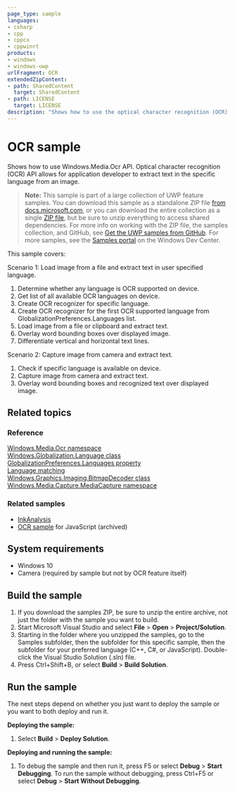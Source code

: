```yaml
---
page_type: sample
languages:
- csharp
- cpp
- cppcx
- cppwinrt
products:
- windows
- windows-uwp
urlFragment: OCR
extendedZipContent:
- path: SharedContent
  target: SharedContent
- path: LICENSE
  target: LICENSE
description: "Shows how to use the optical character recognition (OCR) API to extract text in the specific language from an image."
---
```


<!---
  category: ControlsLayoutAndText
  samplefwlink: http://go.microsoft.com/fwlink/p/?LinkId=620579
--->

# OCR sample

Shows how to use Windows.Media.Ocr API. Optical character recognition (OCR) API allows for application developer to extract text in the specific language from an image.

> **Note:** This sample is part of a large collection of UWP feature samples. 
> You can download this sample as a standalone ZIP file
> [from docs.microsoft.com](https://docs.microsoft.com/samples/microsoft/windows-universal-samples/ocr/),
> or you can download the entire collection as a single
> [ZIP file](https://github.com/Microsoft/Windows-universal-samples/archive/master.zip), but be 
> sure to unzip everything to access shared dependencies. For more info on working with the ZIP file, 
> the samples collection, and GitHub, see [Get the UWP samples from GitHub](https://aka.ms/ovu2uq). 
> For more samples, see the [Samples portal](https://aka.ms/winsamples) on the Windows Dev Center. 

This sample covers:

Scenario 1: Load image from a file and extract text in user specified language.

1. Determine whether any language is OCR supported on device.
2. Get list of all available OCR languages on device.
3. Create OCR recognizer for specific language.
4. Create OCR recognizer for the first OCR supported language from GlobalizationPreferences.Languages list.
5. Load image from a file or clipboard and extract text.
6. Overlay word bounding boxes over displayed image.
7. Differentiate vertical and horizontal text lines.

Scenario 2: Capture image from camera and extract text.

1. Check if specific language is available on device.
2. Capture image from camera and extract text.
3. Overlay word bounding boxes and recognized text over displayed image.

## Related topics

### Reference

[Windows.Media.Ocr namespace](https://msdn.microsoft.com/library/windows/apps/windows.media.ocr.aspx)  
[Windows.Globalization.Language class](https://msdn.microsoft.com/library/windows/apps/windows.globalization.language.aspx)  
[GlobalizationPreferences.Languages property](https://msdn.microsoft.com/library/windows/apps/windows.system.userprofile.globalizationpreferences.languages.aspx)  
[Language matching](https://msdn.microsoft.com/library/windows/apps/jj673578.aspx)  
[Windows.Graphics.Imaging.BitmapDecoder class](https://msdn.microsoft.com/library/windows/apps/windows.graphics.imaging.bitmapdecoder.aspx)  
[Windows.Media.Capture.MediaCapture namespace](https://msdn.microsoft.com/library/windows/apps/windows.media.capture.aspx)  

### Related samples

* [InkAnalysis](/Samples/InkAnalysis)
* [OCR sample](/archived/OCR/) for JavaScript (archived)

## System requirements

* Windows 10
* Camera (required by sample but not by OCR feature itself)

## Build the sample

1. If you download the samples ZIP, be sure to unzip the entire archive, not just the folder with the sample you want to build. 
2. Start Microsoft Visual Studio and select **File** \> **Open** \> **Project/Solution**.
3. Starting in the folder where you unzipped the samples, go to the Samples subfolder, then the subfolder for this specific sample, then the subfolder for your preferred language (C++, C#, or JavaScript). Double-click the Visual Studio Solution (.sln) file.
4. Press Ctrl+Shift+B, or select **Build** \> **Build Solution**.

## Run the sample

The next steps depend on whether you just want to deploy the sample or you want to both deploy and run it.

**Deploying the sample:**

1.  Select **Build** \> **Deploy Solution**.

**Deploying and running the sample:**

1.  To debug the sample and then run it, press F5 or select **Debug** \> **Start Debugging**. To run the sample without debugging, press Ctrl+F5 or select **Debug** \> **Start Without Debugging**.
